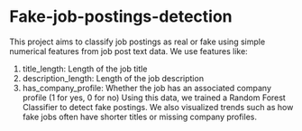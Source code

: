 # Fake-job-postings-detection
This project aims to classify job postings as real or fake using simple numerical features from job post text data.
We use features like:
1. title_length: Length of the job title
2. description_length: Length of the job description
3. has_company_profile: Whether the job has an associated company profile (1 for yes, 0 for no)
Using this data, we trained a Random Forest Classifier to detect fake postings.
We also visualized trends such as how fake jobs often have shorter titles or missing company profiles.
